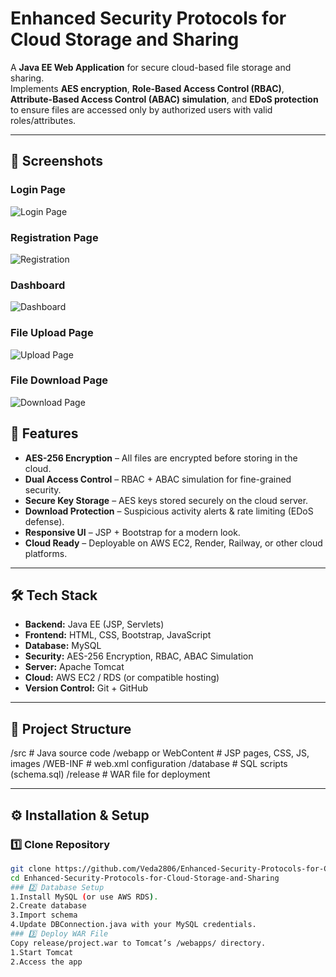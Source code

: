 # Enhanced Security Protocols for Cloud Storage and Sharing

A **Java EE Web Application** for secure cloud-based file storage and sharing.  
Implements **AES encryption**, **Role-Based Access Control (RBAC)**, **Attribute-Based Access Control (ABAC) simulation**, and **EDoS protection** to ensure files are accessed only by authorized users with valid roles/attributes.

---
## 📸 Screenshots

### Login Page
![Login Page](https://drive.google.com/file/d/1lQSLF55H-iF8USOZCt5CHCp1DldJcq2g/view?usp=drive_link)

### Registration Page
![Registration](https://drive.google.com/file/d/12qPZAMo5TpntsqUoaFDTnOFoIE-i7MCK/view?usp=drive_link)

### Dashboard
![Dashboard](https://drive.google.com/file/d/1Jyu5RmvSTdHZt0pfBoWvr4UYsGZmy_yW/view?usp=drive_link)

### File Upload Page
![Upload Page](https://drive.google.com/file/d/1EKWDWDUG2-xsT184Bp4MFq2XhfuL1hLT/view?usp=drive_link)

### File Download Page
![Download Page](https://drive.google.com/file/d/1E8MJZiRbBrUiXDEd-w6qBVcE_Dbbv5hU/view?usp=drive_link)

## 🚀 Features
- **AES-256 Encryption** – All files are encrypted before storing in the cloud.
- **Dual Access Control** – RBAC + ABAC simulation for fine-grained security.
- **Secure Key Storage** – AES keys stored securely on the cloud server.
- **Download Protection** – Suspicious activity alerts & rate limiting (EDoS defense).
- **Responsive UI** – JSP + Bootstrap for a modern look.
- **Cloud Ready** – Deployable on AWS EC2, Render, Railway, or other cloud platforms.

---

## 🛠️ Tech Stack
- **Backend:** Java EE (JSP, Servlets)
- **Frontend:** HTML, CSS, Bootstrap, JavaScript
- **Database:** MySQL
- **Security:** AES-256 Encryption, RBAC, ABAC Simulation
- **Server:** Apache Tomcat
- **Cloud:** AWS EC2 / RDS (or compatible hosting)
- **Version Control:** Git + GitHub

---

## 📂 Project Structure

/src # Java source code
/webapp or WebContent # JSP pages, CSS, JS, images
/WEB-INF # web.xml configuration
/database # SQL scripts (schema.sql)
/release # WAR file for deployment


---

## ⚙️ Installation & Setup

### 1️⃣ Clone Repository
```bash
git clone https://github.com/Veda2806/Enhanced-Security-Protocols-for-Cloud-Storage-and-Sharing.git
cd Enhanced-Security-Protocols-for-Cloud-Storage-and-Sharing
### 2️⃣ Database Setup
1.Install MySQL (or use AWS RDS).
2.Create database
3.Import schema
4.Update DBConnection.java with your MySQL credentials.
### 3️⃣ Deploy WAR File
Copy release/project.war to Tomcat’s /webapps/ directory.
1.Start Tomcat
2.Access the app


